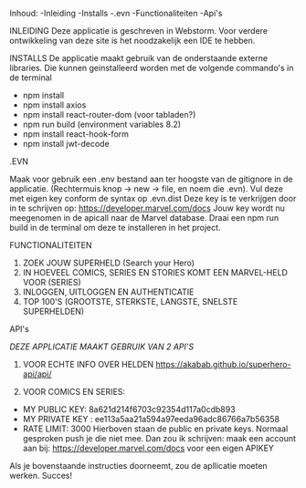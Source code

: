 Inhoud:
-Inleiding
-Installs
-.evn
-Functionaliteiten
-Api's

INLEIDING
Deze applicatie is geschreven in Webstorm. Voor verdere ontwikkeling van deze site
is het noodzakelijk een IDE te hebben.


INSTALLS 
De applicatie maakt gebruik van de onderstaande externe libraries. Die kunnen geinstalleerd worden met de volgende commando's in de terminal
- npm install
- npm install axios
- npm install react-router-dom (voor tabladen?)
- npm run build (environment variables 8.2)
- npm install react-hook-form
- npm install jwt-decode


.EVN

Maak voor gebruik een .env bestand aan ter hoogste van de gitignore in de applicatie.
(Rechtermuis knop -> new -> file, en noem die .evn). 
Vul deze met eigen key conform de syntax op .evn.dist 
Deze key is te verkrijgen door in te schrijven op: https://developer.marvel.com/docs
Jouw key wordt nu meegenomen in de apicall naar de Marvel database.
Draai een npm run build in de terminal om deze te installeren in het project.

FUNCTIONALITEITEN

1) ZOEK JOUW SUPERHELD (Search your Hero)
2) IN HOEVEEL COMICS, SERIES EN STORIES KOMT EEN MARVEL-HELD VOOR (SERIES)
3) INLOGGEN, UITLOGGEN EN AUTHENTICATIE
4) TOP 100'S (GROOTSTE, STERKSTE, LANGSTE, SNELSTE SUPERHELDEN)

API's

_DEZE APPLICATIE MAAKT GEBRUIK VAN 2 API'S_
1. VOOR ECHTE INFO OVER HELDEN
  https://akabab.github.io/superhero-api/api/

2. VOOR COMICS EN SERIES:
- MY PUBLIC KEY: 8a621d214f6703c92354d117a0cdb893
- MY PRIVATE KEY : ee113a5aa21a594a97eeda96adc86766a7b56358
- RATE LIMIT: 3000
Hierboven staan de public en private keys. Normaal gesproken push je die niet mee.
Dan zou ik schrijven: maak een account aan bij: https://developer.marvel.com/docs voor een eigen APIKEY

Als je bovenstaande instructies doorneemt, zou de apllicatie moeten werken. Succes!

